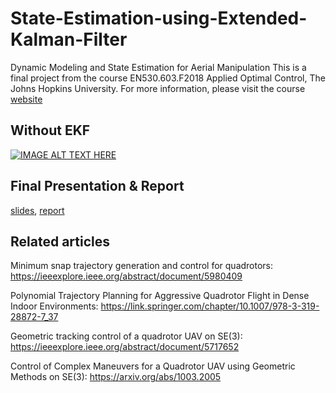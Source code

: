 # State-Estimation-using-Extended-Kalman-Filter
Dynamic Modeling and State Estimation for Aerial Manipulation
This is a final project from the course EN530.603.F2018 Applied Optimal Control, The Johns Hopkins University.
For more information, please visit the course [website](https://asco.lcsr.jhu.edu/en530-603-f2018-applied-optimal-control/)

## Without EKF
[![IMAGE ALT TEXT HERE](https://img.youtube.com/vi/cXVSs3OqWYQ/0.jpg)](https://www.youtube.com/watch?v=cXVSs3OqWYQ)

## Final Presentation & Report
[slides](https://drive.google.com/open?id=1Roen3hFWKzjwpFi7RKR9-zxp94Zd9ZHn), [report](https://drive.google.com/open?id=1kGVsTq9I9r1VLvYIv23_wkJyh48ZD-Qx)

## Related articles
Minimum snap trajectory generation and control for quadrotors: 
https://ieeexplore.ieee.org/abstract/document/5980409

Polynomial Trajectory Planning for Aggressive Quadrotor Flight in Dense Indoor Environments: 
https://link.springer.com/chapter/10.1007/978-3-319-28872-7_37

Geometric tracking control of a quadrotor UAV on SE(3): 
https://ieeexplore.ieee.org/abstract/document/5717652

Control of Complex Maneuvers for a Quadrotor UAV using Geometric Methods on SE(3):
https://arxiv.org/abs/1003.2005

